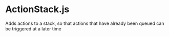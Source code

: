 ActionStack.js
==============

Adds actions to a stack, so that actions that have already been queued can be triggered at a later time
